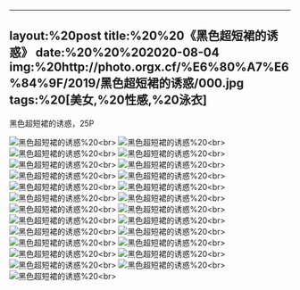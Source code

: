 ﻿---
layout:%20post
title:%20%20《黑色超短裙的诱惑》
date:%20%20%202020-08-04
img:%20http://photo.orgx.cf/%E6%80%A7%E6%84%9F/2019/黑色超短裙的诱惑/000.jpg
tags:%20[美女,%20性感,%20泳衣]
---

黑色超短裙的诱惑，25P

![黑色超短裙的诱惑](http://photo.orgx.cf/%E6%80%A7%E6%84%9F/2019/黑色超短裙的诱惑/001.jpg%20''黑色超短裙的诱惑'')%20<br>
![黑色超短裙的诱惑](http://photo.orgx.cf/%E6%80%A7%E6%84%9F/2019/黑色超短裙的诱惑/002.jpg%20''黑色超短裙的诱惑'')%20<br>
![黑色超短裙的诱惑](http://photo.orgx.cf/%E6%80%A7%E6%84%9F/2019/黑色超短裙的诱惑/003.jpg%20''黑色超短裙的诱惑'')%20<br>
![黑色超短裙的诱惑](http://photo.orgx.cf/%E6%80%A7%E6%84%9F/2019/黑色超短裙的诱惑/004.jpg%20''黑色超短裙的诱惑'')%20<br>
![黑色超短裙的诱惑](http://photo.orgx.cf/%E6%80%A7%E6%84%9F/2019/黑色超短裙的诱惑/005.jpg%20''黑色超短裙的诱惑'')%20<br>
![黑色超短裙的诱惑](http://photo.orgx.cf/%E6%80%A7%E6%84%9F/2019/黑色超短裙的诱惑/006.jpg%20''黑色超短裙的诱惑'')%20<br>
![黑色超短裙的诱惑](http://photo.orgx.cf/%E6%80%A7%E6%84%9F/2019/黑色超短裙的诱惑/007.jpg%20''黑色超短裙的诱惑'')%20<br>
![黑色超短裙的诱惑](http://photo.orgx.cf/%E6%80%A7%E6%84%9F/2019/黑色超短裙的诱惑/008.jpg%20''黑色超短裙的诱惑'')%20<br>
![黑色超短裙的诱惑](http://photo.orgx.cf/%E6%80%A7%E6%84%9F/2019/黑色超短裙的诱惑/009.jpg%20''黑色超短裙的诱惑'')%20<br>
![黑色超短裙的诱惑](http://photo.orgx.cf/%E6%80%A7%E6%84%9F/2019/黑色超短裙的诱惑/010.jpg%20''黑色超短裙的诱惑'')%20<br>
![黑色超短裙的诱惑](http://photo.orgx.cf/%E6%80%A7%E6%84%9F/2019/黑色超短裙的诱惑/011.jpg%20''黑色超短裙的诱惑'')%20<br>
![黑色超短裙的诱惑](http://photo.orgx.cf/%E6%80%A7%E6%84%9F/2019/黑色超短裙的诱惑/012.jpg%20''黑色超短裙的诱惑'')%20<br>
![黑色超短裙的诱惑](http://photo.orgx.cf/%E6%80%A7%E6%84%9F/2019/黑色超短裙的诱惑/013.jpg%20''黑色超短裙的诱惑'')%20<br>
![黑色超短裙的诱惑](http://photo.orgx.cf/%E6%80%A7%E6%84%9F/2019/黑色超短裙的诱惑/014.jpg%20''黑色超短裙的诱惑'')%20<br>
![黑色超短裙的诱惑](http://photo.orgx.cf/%E6%80%A7%E6%84%9F/2019/黑色超短裙的诱惑/015.jpg%20''黑色超短裙的诱惑'')%20<br>
![黑色超短裙的诱惑](http://photo.orgx.cf/%E6%80%A7%E6%84%9F/2019/黑色超短裙的诱惑/016.jpg%20''黑色超短裙的诱惑'')%20<br>
![黑色超短裙的诱惑](http://photo.orgx.cf/%E6%80%A7%E6%84%9F/2019/黑色超短裙的诱惑/017.jpg%20''黑色超短裙的诱惑'')%20<br>
![黑色超短裙的诱惑](http://photo.orgx.cf/%E6%80%A7%E6%84%9F/2019/黑色超短裙的诱惑/018.jpg%20''黑色超短裙的诱惑'')%20<br>
![黑色超短裙的诱惑](http://photo.orgx.cf/%E6%80%A7%E6%84%9F/2019/黑色超短裙的诱惑/019.jpg%20''黑色超短裙的诱惑'')%20<br>
![黑色超短裙的诱惑](http://photo.orgx.cf/%E6%80%A7%E6%84%9F/2019/黑色超短裙的诱惑/020.jpg%20''黑色超短裙的诱惑'')%20<br>
![黑色超短裙的诱惑](http://photo.orgx.cf/%E6%80%A7%E6%84%9F/2019/黑色超短裙的诱惑/021.jpg%20''黑色超短裙的诱惑'')%20<br>
![黑色超短裙的诱惑](http://photo.orgx.cf/%E6%80%A7%E6%84%9F/2019/黑色超短裙的诱惑/022.jpg%20''黑色超短裙的诱惑'')%20<br>
![黑色超短裙的诱惑](http://photo.orgx.cf/%E6%80%A7%E6%84%9F/2019/黑色超短裙的诱惑/023.jpg%20''黑色超短裙的诱惑'')%20<br>
![黑色超短裙的诱惑](http://photo.orgx.cf/%E6%80%A7%E6%84%9F/2019/黑色超短裙的诱惑/024.jpg%20''黑色超短裙的诱惑'')%20<br>
![黑色超短裙的诱惑](http://photo.orgx.cf/%E6%80%A7%E6%84%9F/2019/黑色超短裙的诱惑/025.jpg%20''黑色超短裙的诱惑'')%20<br>
